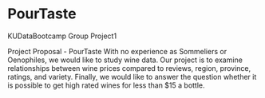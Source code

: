 # PourTaste
KUDataBootcamp Group Project1

Project Proposal - PourTaste
With no experience as Sommeliers or Oenophiles, we would like to study wine data.    Our project is to examine relationships between wine prices compared to reviews, region, province, ratings, and variety.  Finally, we would like to answer the question whether it is possible to get high rated wines for less than $15 a bottle.   
